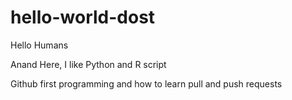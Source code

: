 # hello-world-dost

Hello Humans 

Anand Here, I like Python and R script 


Github first programming and how to learn pull and push requests
